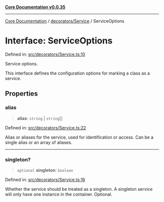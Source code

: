 [**Core Documentation v0.0.35**](../../../README.md)

***

[Core Documentation](../../../modules.md) / [decorators/Service](../README.md) / ServiceOptions

# Interface: ServiceOptions

Defined in: [src/decorators/Service.ts:10](https://github.com/stonemjs/core/blob/c9d95b58ccfb8efcaba0bed7bbf19084836cc28d/src/decorators/Service.ts#L10)

Service options.

This interface defines the configuration options for marking a class as a service.

## Properties

### alias

> **alias**: `string` \| `string`[]

Defined in: [src/decorators/Service.ts:22](https://github.com/stonemjs/core/blob/c9d95b58ccfb8efcaba0bed7bbf19084836cc28d/src/decorators/Service.ts#L22)

Alias or aliases for the service, used for identification or access.
Can be a single alias or an array of aliases.

***

### singleton?

> `optional` **singleton**: `boolean`

Defined in: [src/decorators/Service.ts:16](https://github.com/stonemjs/core/blob/c9d95b58ccfb8efcaba0bed7bbf19084836cc28d/src/decorators/Service.ts#L16)

Whether the service should be treated as a singleton.
A singleton service will only have one instance in the container.
Optional.
